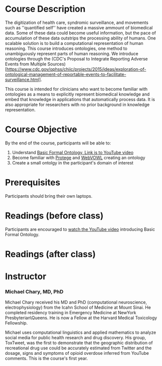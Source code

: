 # Course Description 

The digitization of health care, syndromic surveillance, and movements such as ''quantified self'' have created a massive ammount of biomedical data. Some of these data could become useful information, but the pace of accumulation of these data outstrips the processing ability of humans. One scalable solution is to build a computational representation of human reasoning. This course introduces ontologies, one method to unambiguously represent parts of human reasoning. We introduce ontologies through the (CDC's Proposal to Integrate Reporting Adverse Events from Multiple Sources) [https://www.cdc.gov/ophss/chiic/projects/2015/ideas/exploration-of-ontological-management-of-reportable-events-to-facilitate-surveillance.html].

This course is intended for clinicians who want to become familiar with ontologies as a means to explicitly represent biomedical knowledge and embed that knowledge in applications that automatically process data. It is also appropriate for researchers with no prior background in knowledge representation. 

# Course Objective 

By the end of the course, participants will be able to:

1. Understand [Basic Formal Ontology, Link is to YouTube video](https://www.youtube.com/watch?v=j9bA0_BobTQ)
1. Become familiar with [Protege](https://protege.stanford.edu/) and [WebVOWL](http://vowl.visualdataweb.org/webvowl.html) creating an ontology
1. Create a small ontolgy in the participant's domain of interest

# Prerequisites

Participants should bring their own laptops.

# Readings (before class)
  Participants are encouraged to [watch the YouTube video](https://www.youtube.com/watch?v=j9bA0_BobTQ) introducing Basic Formal Ontology. 

# Readings (after class)

# Instructor 
### Michael Chary, MD, PhD

Michael Chary received his MD and PhD (computational neuroscience, electrophysiology) from the Icahn School of Medicine at Mount Sinai. He completed residency training in Emergency Medicine at NewYork Presbyterian\Queens. He is now a Fellow at the Harvard Medical Toxicology Fellowship. 

Michael uses computational linguistics and applied mathematics to analyze social media for public health research and drug discovery. His group, ToxTweet, was the first to demonstrate that the geographic distribution of recreational drug use could be accurately estimated from Twitter and the dosage, signs and symptoms of opioid overdose inferred from YouTube comments. This is the course's first year. 
